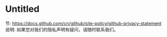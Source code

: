 # Untitled

节: https://docs.github.com/cn/github/site-policy/github-privacy-statement
说明: 如果您对我们的隐私声明有疑问，请随时联系我们。